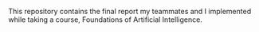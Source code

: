This repository contains the final report my teammates and I implemented while taking a course, Foundations of Artificial Intelligence.
